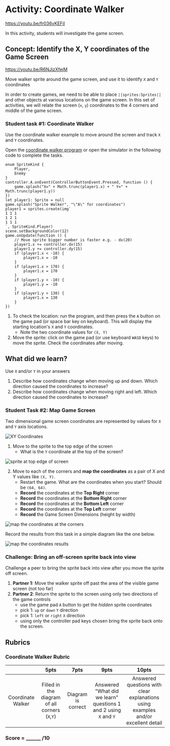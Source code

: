 # Activity: Coordinate Walker

https://youtu.be/fr036vKEFiI

In this activity, students will investigate the game screen.

## Concept: Identify the X, Y coordinates of the Game Screen  

https://youtu.be/R6NJjzXfejM 

Move walker sprite around the game screen, and use it to identify `X` and `Y` coordinates

In order to create games, we need to be able to place ``||sprites:Sprites||`` and other objects at various locations on the game screen. In this set of activities, we will relate the screen (`x`, `y`) coordinates to the 4 corners and middle of the game screen.

### Student task #1: Coordinate Walker

Use the coordinate walker example to move around the screen and track `X` and `Y` coordinates.

Open the [coordinate walker program](https://makecode.com/_huXKRL3r24iC) or open the simulator in the following code to complete the tasks.

```blocks
enum SpriteKind {
    Player,
    Enemy
}
controller.A.onEvent(ControllerButtonEvent.Pressed, function () {
    game.splash("X=" + Math.trunc(player1.x) + " Y=" + Math.trunc(player1.y))
})
let player1: Sprite = null
game.splash("Sprite Walker", "\"A\" for coordinates")
player1 = sprites.create(img`
1 1 1 
1 2 1 
1 1 1 
`, SpriteKind.Player)
scene.setBackgroundColor(12)
game.onUpdate(function () {
    // Move sprite bigger number is faster e.g. - dx(20)
    player1.x += controller.dx(15)
    player1.y += controller.dy(15)
    if (player1.x < -10) {
        player1.x = -10
    }
    if (player1.x > 170) {
        player1.x = 170
    }
    if (player1.y < -10) {
        player1.y = -10
    }
    if (player1.y > 130) {
        player1.x = 130
    }
})
```

1. To check the location: run the program, and then press the `A` button on the game pad (or space bar key on keyboard). This will display the starting location's `X` and `Y` coordinates.
    * Note the two coordinate values for `(X, Y)`
2. Move the sprite: click on the game pad (or use keyboard `WASD` keys) to move the sprite.  Check the coordinates after moving.
    
## What did we learn?
Use `X` and/or `Y` in your answers  

1. Describe how coordinates change when moving up and down. Which direction caused the coordinates to increase?
2. Describe how coordinates change when moving right and left. Which direction caused the coordinates to increase?

### Student Task #2: Map Game Screen

Two dimensional game screen coordinates are represented by values for `X` and `Y` axis locations.

![XY Coordinates](/static/courses/csintro1/sprites/coordinates.png)

1. Move to the sprite to the top edge of the screen
    * What is the `Y` coordinate at the top of the screen?

![sprite at top edge of screen](/static/courses/csintro1/sprites/coordinate-edge.png)

2. Move to each of the corners and **map the coordinates** as a pair of X and Y values like `(X, Y)`. 
    * Restart the game. What are the coordinates when you start? Should be `(64, 64)`.
    * **Record** the coordinates at the **Top Right** corner  
    * **Record** the coordinates at the **Bottom Right** corner  
    * **Record** the coordinates at the **Bottom Left** corner  
    * **Record** the coordinates at the **Top Left** corner   
    * **Record** the Game Screen Dimensions (height by width)  


![map the coordinates at the corners](/static/courses/csintro1/sprites/coordinates-map.png)

Record the results from this task in a simple diagram like the one below.

![map the coordinates results](/static/courses/csintro1/sprites/record-coordinates.png)

### Challenge: Bring an off-screen sprite back into view
Challenge a peer to bring the sprite back into view after you move the sprite off screen.

1. **Partner 1:** Move the walker sprite off past the area of the visible game screen (not too far)
2. **Partner 2**: Return the sprite to the screen using only two directions of the game controls
    * use the game pad `A` button to get the *hidden* sprite coordinates
    * pick 1: `up` or `down` `Y` direction
    * pick 1: `left` or `right`  `X` direction
    * using only the controller pad keys chosen bring the sprite back onto the screen.

## Rubrics

### Coordinate Walker Rubric

|   | 5pts | 7pts | 9pts | 10pts |
|:---:|:---:|:---:|:---:|:---:|
| Coordinate Walker | Filled in the diagram of all corners (`X`,`Y`) | Diagram is correct | Answered "What did we learn" questions 1 and 2 using `X` and `Y` | Answered questions with clear explanations using examples and/or excellent detail |

### Score = \_\_\_\_\_\_ /10 